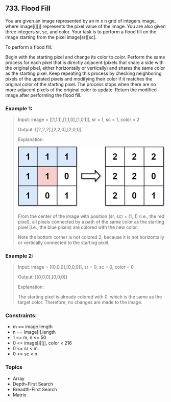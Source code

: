 ## 733. Flood Fill
You are given an image represented by an m x n grid of integers image, where image[i][j] represents the pixel value of the image. You are also given three integers sr, sc, and color. Your task is to perform a flood fill on the image starting from the pixel image[sr][sc].

To perform a flood fill:

Begin with the starting pixel and change its color to color.
Perform the same process for each pixel that is directly adjacent (pixels that share a side with the original pixel, either horizontally or vertically) and shares the same color as the starting pixel.
Keep repeating this process by checking neighboring pixels of the updated pixels and modifying their color if it matches the original color of the starting pixel.
The process stops when there are no more adjacent pixels of the original color to update.
Return the modified image after performing the flood fill.

### Example 1:

> Input: image = [[1,1,1],[1,1,0],[1,0,1]], sr = 1, sc = 1, color = 2
> 
> Output: [[2,2,2],[2,2,0],[2,0,1]]
> 
> Explanation:
> 
> ![](./flood1-grid.jpg)
> 
> From the center of the image with position (sr, sc) = (1, 1) (i.e., the red pixel), all pixels connected by a path of the same color as the starting pixel (i.e., the blue pixels) are colored with the new color.
> 
> Note the bottom corner is not colored 2, because it is not horizontally or vertically connected to the starting pixel.

### Example 2:

> Input: image = [[0,0,0],[0,0,0]], sr = 0, sc = 0, color = 0
> 
> Output: [[0,0,0],[0,0,0]]
> 
> Explanation:
> 
> The starting pixel is already colored with 0, which is the same as the target color. Therefore, no changes are made to the image.

### Constraints:

- m == image.length
- n == image[i].length
- 1 <= m, n <= 50
- 0 <= image[i][j], color < 216
- 0 <= sr < m
- 0 <= sc < n

### Topics

- Array
- Depth-First Search
- Breadth-First Search
- Matrix